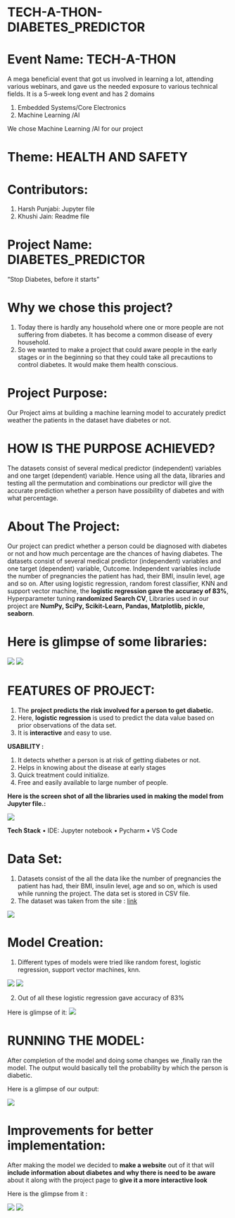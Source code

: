 # TECH-A-THON-DIABETES_PREDICTOR

# Event Name:  TECH-A-THON

A mega beneficial event that got us involved in learning a lot, attending various webinars, and gave us the needed exposure to various technical fields. It is a 5-week long event and has 2 domains

1.	Embedded Systems/Core Electronics
2.	Machine Learning /AI

We chose Machine Learning /AI for our project 

# Theme: HEALTH AND SAFETY

# Contributors:


1.	Harsh Punjabi: Jupyter file
2.	Khushi Jain: Readme file

# Project Name: DIABETES_PREDICTOR

“Stop Diabetes, before it starts”

# Why we chose this project?

1.  Today there is hardly any household where one or more people are not suffering from diabetes. It has become a common disease of every household.
2.  So we wanted to make a project that could aware people in the early stages or in the beginning so that they could take all precautions to control diabetes. It would make them health conscious.

# Project Purpose:

Our Project aims at building a machine learning model to accurately predict weather the patients in the dataset have diabetes or not.

# HOW IS THE PURPOSE ACHIEVED?

The datasets consist of several medical predictor (independent) variables and one target (dependent) variable. Hence using all the data, libraries and testing all the permutation and combinations our predictor will give the accurate prediction whether a person have possibility of diabetes and with what percentage.

# About The Project:

Our project can predict whether a person could be diagnosed with diabetes or not and how much percentage are the chances of having diabetes. The datasets consist of several medical predictor (independent) variables and one target (dependent) variable, Outcome. Independent variables include the number of pregnancies the patient has had, their BMI, insulin level, age and so on. After using logistic regression, random forest classifier, KNN and support vector machine, the **logistic regression gave the accuracy of 83%**, Hyperparameter tuning **randomized Search CV**, Libraries used in our project are **NumPy, SciPy, Scikit-Learn, Pandas, Matplotlib, pickle, seaborn**.

# Here is glimpse of some libraries:

<img src="images/1.jpg">

<img src="images/2.png">

# FEATURES OF PROJECT:

1.	The **project predicts the risk involved for a person to get diabetic.**
2.	Here, **logistic regression** is used to predict the data value based on prior observations of the data set.
3.	It is **interactive** and easy to use.

**USABILITY :**
           
1.	It detects whether a person is at risk of getting diabetes or not.
2.	Helps in knowing about the disease at early stages
3.	Quick treatment could initialize.
4.	Free and easily available to large number of people.

**Here is the screen shot of all the libraries used in making the model from Jupyter file.:**

<img src="images/3.png">

**Tech Stack**
•	IDE: Jupyter notebook
•	Pycharm
•	VS Code

# Data Set:

1.	Datasets consist of the all the data like the number of pregnancies the patient has had, their BMI, insulin level, age and so on, which is used while running the project. The data set is stored in CSV file.
2.	The dataset was taken from the site : 
[link](https://www.kaggle.com/uciml/pima-indians-diabetes-database)

<img src="images/4.png">

# Model Creation:

1.	Different types of models were tried like random forest, logistic regression, support vector machines, knn.

<img src="images/5.png">
<img src="images/6.png">

2.	Out of all these logistic regression gave accuracy of 83%

   Here is glimpse of it:
<img src="images/7.png">

# RUNNING THE MODEL:

After completion of the model and doing some changes we ,finally ran the model. The output would basically tell the probability by which the person is diabetic.

Here is a glimpse of our output:

<img src="images/8.png">

# Improvements for better implementation:

After making the model we decided to **make a website** out of it that will **include information about diabetes and why there is need to be aware** about it along with the project page to **give it a more interactive look**

Here is the glimpse from it : 

<img src="images/9.png">

<img src="images/10.png">















